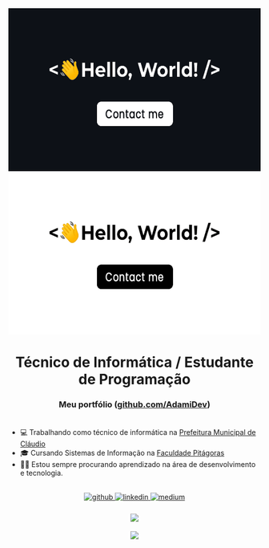 <div align="center">
<img src="https://raw.githubusercontent.com/AdamiDev/AdamiDev/main/headergitdark.gif#gh-dark-mode-only" align="center" height="325" />
<img src="https://raw.githubusercontent.com/AdamiDev/AdamiDev/main/headergitlight.gif#gh-light-mode-only" align="center" height="325" />
</div>  

# <div align="center">Técnico de Informática / Estudante de Programação</div>  

### <div align="center">Meu portfólio ([github.com/AdamiDev](https://github.com/AdamiDev))</div><br />

- 💻 Trabalhando como técnico de informática na [Prefeitura Municipal de Cláudio](https://www.claudio.mg.gov.br/)  
- 🎓 Cursando Sistemas de Informação na [Faculdade Pitágoras](https://www.pitagoras.com.br/)
- 👨‍💻 Estou sempre procurando aprendizado na área de desenvolvimento e tecnologia.

<br/> 

<div align="center">
<a href="https://github.com/AdamiDev" target="_blank">
<img src=https://img.shields.io/badge/github-%2324292e.svg?&style=for-the-badge&logo=github&logoColor=white alt=github style="margin-bottom: 5px;" />
</a>
<a href="https://linkedin.com/in/adamirapha" target="_blank">
<img src=https://img.shields.io/badge/linkedin-%231E77B5.svg?&style=for-the-badge&logo=linkedin&logoColor=white alt=linkedin style="margin-bottom: 5px;" />
</a> 
<a href="https://www.instagram.com/adami_rapha/" target="_blank">
<img src=https://img.shields.io/badge/Instagram-E4405F?style=for-the-badge&logo=instagram&logoColor=white alt=medium style="margin-bottom: 5px;" />
</a> 
</div>  
  

<br/>  

<div align="center">
<img src="https://komarev.com/ghpvc/?username=AdamiDev&&style=flat-square" align="center" />
</div>  
  

<br/>  

<div align="center"><img src="https://github-readme-stats.vercel.app/api?username=AdamiDev&show_icons=true&count_private=true&hide_border=true" align="center" /></div>
<br />
